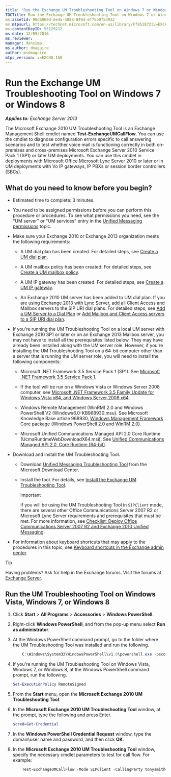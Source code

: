 ```yaml
---
title: 'Run the Exchange UM Troubleshooting Tool on Windows 7 or Windows 8'
TOCTitle: Run the Exchange UM Troubleshooting Tool on Windows 7 or Windows 8
ms:assetid: 98d6869d-ee4a-4088-849d-ef75b0f5d932
ms:mtpsurl: https://technet.microsoft.com/en-us/library/Ff851872(v=EXCHG.150)
ms:contentKeyID: 55129212
ms.date: 12/09/2016
ms.reviewer: 
manager: dansimp
ms.author: dmaguire
author: msdmaguire
mtps_version: v=EXCHG.150
---
```


# Run the Exchange UM Troubleshooting Tool on Windows 7 or Windows 8

_**Applies to:** Exchange Server 2013_

The Microsoft Exchange 2010 UM Troubleshooting Tool is an Exchange Management Shell cmdlet named **Test-ExchangeUMCallFlow**. You can use the cmdlet to diagnose configuration errors specific to call answering scenarios and to test whether voice mail is functioning correctly in both on-premises and cross-premises Microsoft Exchange Server 2010 Service Pack 1 (SP1) or later UM deployments. You can use this cmdlet in deployments with Microsoft Office Microsoft Lync Server 2010 or later or in UM deployments with Vo IP gateways, IP PBXs or session border controllers (SBCs).

## What do you need to know before you begin?

  - Estimated time to complete: 3 minutes.

  - You need to be assigned permissions before you can perform this procedure or procedures. To see what permissions you need, see the "UM server" or "UM services" entry in the [Unified Messaging permissions](unified-messaging-permissions-exchange-2013-help.md) topic.

  - Make sure your Exchange 2010 or Exchange 2013 organization meets the following requirements:

      - A UM dial plan has been created. For detailed steps, see [Create a UM dial plan](https://docs.microsoft.com/en-us/exchange/voice-mail-unified-messaging/connect-voice-mail-system/create-um-dial-plan).

      - A UM mailbox policy has been created. For detailed steps, see [Create a UM mailbox policy](https://docs.microsoft.com/en-us/exchange/voice-mail-unified-messaging/set-up-voice-mail/create-um-mailbox-policy).

      - A UM IP gateway has been created. For detailed steps, see [Create a UM IP gateway](https://docs.microsoft.com/en-us/exchange/voice-mail-unified-messaging/connect-voice-mail-system/create-um-ip-gateway).

      - An Exchange 2010 UM server has been added to UM dial plan. If you are using Exchange 2013 with Lync Server, add all Client Access and Mailbox servers to the SIP URI dial plans. For detailed steps, see [Add a UM Server to a Dial Plan](https://go.microsoft.com/fwlink/p/?linkid=313051) or [Add Mailbox and Client Access servers to a SIP URI dial plan](add-mailbox-and-client-access-servers-to-a-sip-uri-dial-plan-exchange-2013-help.md).

  - If you're running the UM Troubleshooting Tool on a local UM server with Exchange 2010 SP1 or later or on an Exchange 2013 Mailbox server, you may not have to install all the prerequisites listed below. They may have already been installed along with the UM server role. However, if you're installing the UM Troubleshooting Tool on a 64-bit computer other than a server that is running the UM server role, you will need to install the following components:

      - Microsoft .NET Framework 3.5 Service Pack 1 (SP1). See [Microsoft .NET Framework 3.5 Service Pack 1](https://go.microsoft.com/fwlink/p/?linkid=152380).

      - If the tool will be run on a Windows Vista or Windows Server 2008 computer, see [Microsoft .NET Framework 3.5 Family Update for Windows Vista x64, and Windows Server 2008 x64](https://go.microsoft.com/fwlink/p/?linkid=178998).

      - Windows Remote Management (WinRM) 2.0 and Windows PowerShell V2 (Windows6.0-KB968930.msu). See Microsoft Knowledge Base article 968930, [Windows Management Framework Core package (Windows PowerShell 2.0 and WinRM 2.0)](http://go.microsoft.com/fwlink/p/?linkid=3052&kbid=968930).

      - Microsoft Unified Communications Managed API 2.0 Core Runtime (UcmaRuntimeWebDownloadX64.msi). See [Unified Communications Managed API 2.0, Core Runtime (64-bit)](https://go.microsoft.com/fwlink/p/?linkid=198175).

  - Download and install the UM Troubleshooting Tool.

      - Download [Unified Messaging Troubleshooting Tool](https://go.microsoft.com/fwlink/p/?linkid=182625) from the Microsoft Download Center.

      - Install the tool. For details, see [Install the Exchange UM Troubleshooting Tool](install-the-exchange-um-troubleshooting-tool-exchange-2013-help.md).

        > [!IMPORTANT]
        > If you will be using the UM Troubleshooting Tool in <CODE>SIPClient</CODE> mode, there are several other Office Communications Server 2007 R2 or Microsoft Lync Server requirements and prerequisites that must be met. For more information, see <A href="https://go.microsoft.com/fwlink/p/?linkid=311961">Checklist: Deploy Office Communications Server 2007 R2 and Exchange 2010 Unified Messaging</A>.

  - For information about keyboard shortcuts that may apply to the procedures in this topic, see [Keyboard shortcuts in the Exchange admin center](keyboard-shortcuts-in-the-exchange-admin-center-2013-help.md).

> [!TIP]
> Having problems? Ask for help in the Exchange forums. Visit the forums at <A href="https://go.microsoft.com/fwlink/p/?linkid=60612">Exchange Server</A>.

## Run the UM Troubleshooting Tool on Windows Vista, Windows 7, or Windows 8

1. Click **Start** \> **All Programs** \> **Accessories** \> **Windows PowerShell**.

2. Right-click **Windows PowerShell**, and from the pop-up menu select **Run as administrator**.

3. At the Windows PowerShell command prompt, go to the folder where the UM Troubleshooting Tool was installed and run the following.

    ```powershell
        C:\Windows\System32\WindowsPowerShell\v1.0\powershell.exe -psconsolefile .\Microsoft.Exchange.UM.TroubleshootingToolsnapin.psc1 -noexit -command ". '.\Microsoft.Exchange.UM.TroubleshootingTool.ps1' "
    ```

4. If you're running the UM Troubleshooting Tool on Windows Vista, Windows 7, or Windows 8, at the Windows PowerShell command prompt, run the following.

    ```powershell
    Set-ExecutionPolicy RemoteSigned
    ```

5. From the **Start** menu, open the **Microsoft Exchange 2010 UM Troubleshooting Tool**.

6. In the **Microsoft Exchange 2010 UM Troubleshooting Tool** window, at the prompt, type the following and press Enter.

    ```powershell
    $cred=Get-Credential
    ```

7. In the **Windows PowerShell Credential Request** window, type the domain\\user name and password, and then click **OK**.

8. In the **Microsoft Exchange 2010 UM Troubleshooting Tool** window, specify the necessary cmdlet parameters to test for call flow. For example:

    ```powershell
        Test-ExchangeUMCallFlow -Mode SIPClient -CallingParty tonysmith@contoso.com - CalledParty jamiestark@contoso.com NextHop ocsfe.contoso.com -Credential $cred
    ```
